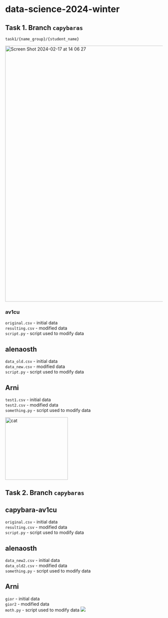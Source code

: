 # data-science-2024-winter

## Task 1. Branch `capybaras`

`task1/{name_group}/{student_name}`

<img width="819" alt="Screen Shot 2024-02-17 at 14 06 27" src="https://github.com/data-engineering-kaznu/data-science-2024-winter/assets/19908588/00d94111-6782-4bbe-97ad-8f804b847e8e">

### av1cu

`original.csv` - initial data \
`resulting.csv` - modified data \
`script.py` - script used to modify data

## alenaosth

`data_old.csv` - initial data \
`data_new.csv` - modified data \
`script.py` - script used to modify data

## Arni

`test1.csv` - initial data \
`test2.csv` - modified data \
`something.py` - script used to modify data

<img src="https://i.pinimg.com/564x/39/e4/88/39e488ee15bbffeeb6a368a7498f324c.jpg" width="200" alt="cat" />

## Task 2. Branch `capybaras`
## capybara-av1cu
`original.csv` - initial data \
`resulting.csv` - modified data \
`script.py` - script used to modify data
## alenaosth
`data_new2.csv` - initial data \
`data_old2.csv` - modified data \
`something.py` - script used to modify data
## Arni
`gior` - initial data \
`gior2` - modified data \
`moth.py` - script used to modify data
<img src=https://images.genius.com/5e5e7832bc9c19ecfcdc054d6826e88c.1000x563x1.jpg>